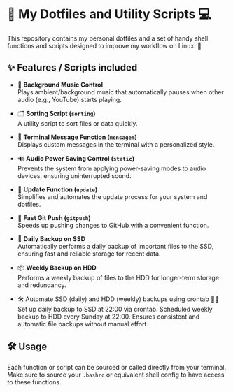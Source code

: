 # 🚀 My Dotfiles and Utility Scripts 💻

This repository contains my personal dotfiles and a set of handy shell functions and scripts designed to improve my workflow on Linux. 🎯

## ✨ Features / Scripts included

- 🎵 **Background Music Control**  
  Plays ambient/background music that automatically pauses when other audio (e.g., YouTube) starts playing. 

- 🗂️ **Sorting Script (`sorting`)**  
  A utility script to sort files or data quickly. 

- 💬 **Terminal Message Function (`mensagem`)**  
  Displays custom messages in the terminal with a personalized style. 

- 🔊 **Audio Power Saving Control (`static`)**  
  Prevents the system from applying power-saving modes to audio devices, ensuring uninterrupted sound. 

- 🔄 **Update Function (`update`)**  
  Simplifies and automates the update process for your system and dotfiles. 

- 🚀 **Fast Git Push (`gitpush`)**  
  Speeds up pushing changes to GitHub with a convenient function.

- 💾 **Daily Backup on SSD**  
  Automatically performs a daily backup of important files to the SSD, ensuring fast and reliable storage for recent data.

- 📦 **Weekly Backup on HDD**  
  Performs a weekly backup of files to the HDD for longer-term storage and redundancy.

- 🛠️ Automate SSD (daily) and HDD (weekly) backups using crontab 💾📆
    Set up daily backup to SSD at 22:00 via crontab.
    Scheduled weekly backup to HDD every Sunday at 22:00.
    Ensures consistent and automatic file backups without manual effort.

## 🛠️ Usage

Each function or script can be sourced or called directly from your terminal. Make sure to source your `.bashrc` or equivalent shell config to have access to these functions.
